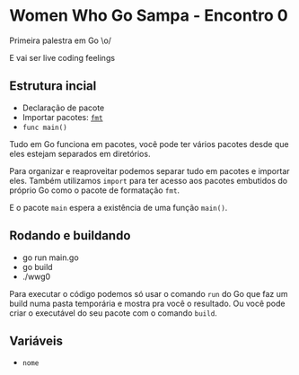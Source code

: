 # Women Who Go Sampa - Encontro 0

Primeira palestra em Go \o/

E vai ser live coding feelings

## Estrutura incial

- Declaração de pacote
- Importar pacotes: [`fmt`](https://golang.org/pkg/fmt/)
- `func main()`

Tudo em Go funciona em pacotes, você pode ter vários pacotes desde que eles estejam separados em diretórios.

Para organizar e reaproveitar podemos separar tudo em pacotes e importar eles. Também utilizamos `import` para ter acesso aos pacotes embutidos do próprio Go como o pacote de formatação `fmt`.

E o pacote `main` espera a existência de uma função `main()`.

## Rodando e buildando

- go run main.go
- go build
- ./wwg0

Para executar o código podemos só usar o comando `run` do Go que faz um build numa pasta temporária e mostra pra você o resultado. Ou você pode criar o executável do seu pacote com o comando `build`.

## Variáveis

- `nome`
